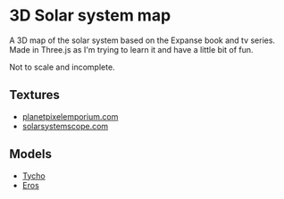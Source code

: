 # 3D Solar system map

A 3D map of the solar system based on the Expanse book and tv series. Made in Three.js as I'm trying to learn it and have a little bit of fun.

Not to scale and incomplete.

## Textures
- [planetpixelemporium.com](http://planetpixelemporium.com/) 
- [solarsystemscope.com](https://www.solarsystemscope.com/textures/)

## Models
- [Tycho](https://www.prusaprinters.org/prints/5439/) 
- [Eros](https://solarsystem.nasa.gov/resources/2389/eros-3d-model/)
